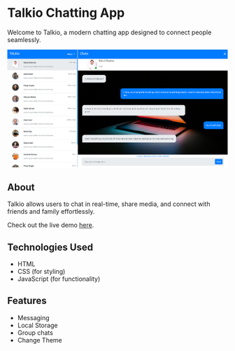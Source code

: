 # Talkio Chatting App

Welcome to Talkio, a modern chatting app designed to connect people seamlessly.

![Talkio Cover Image](./TALKio.png)

## About

Talkio allows users to chat in real-time, share media, and connect with friends and family effortlessly.

Check out the live demo [here](https://chat-app-js-namirahh.vercel.app/).

## Technologies Used

- HTML
- CSS (for styling)
- JavaScript (for functionality)

## Features

- Messaging
- Local Storage
- Group chats
- Change Theme

